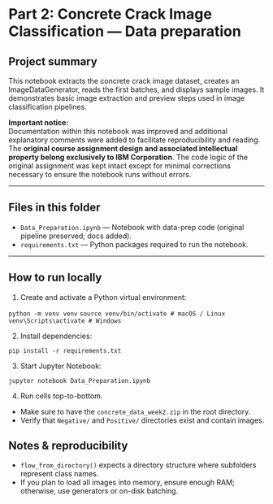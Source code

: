 # Part 2: Concrete Crack Image Classification — Data preparation

## Project summary   
This notebook extracts the concrete crack image dataset, creates an ImageDataGenerator, reads the first batches, and displays sample images. It demonstrates basic image extraction and preview steps used in image classification pipelines.

**Important notice:**  
Documentation within this notebook was improved and additional explanatory comments were added to facilitate reproducibility and reading. The **original course assignment design and associated intellectual property belong exclusively to IBM Corporation**. The code logic of the original assignment was kept intact except for minimal corrections necessary to ensure the notebook runs without errors.

---

## Files in this folder
- `Data_Preparation.ipynb` — Notebook with data-prep code (original pipeline preserved; docs added).  
- `requirements.txt` — Python packages required to run the notebook.  

---

## How to run locally

1. Create and activate a Python virtual environment:

`python -m venv venv`
`source venv/bin/activate # macOS / Linux`
`venv\Scripts\activate # Windows`

2. Install dependencies:

`pip install -r requirements.txt`

3. Start Jupyter Notebook:

`jupyter notebook Data_Preparation.ipynb`

4. Run cells top-to-bottom.

* Make sure to have the `concrete_data_week2.zip` in the root directory.
* Verify that `Negative/` and `Positive/` directories exist and contain images.

## Notes & reproducibility

- `flow_from_directory()` expects a directory structure where subfolders represent class names.
- If you plan to load all images into memory, ensure enough RAM; otherwise, use generators or on-disk batching.
